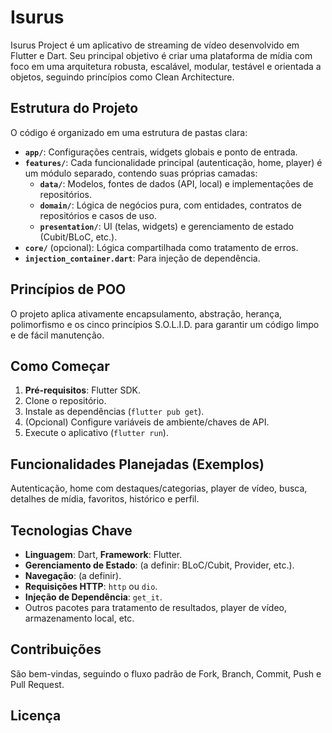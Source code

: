 # Isurus

Isurus Project é um aplicativo de streaming de vídeo desenvolvido em Flutter e Dart. Seu principal objetivo é criar uma plataforma de mídia com foco em uma arquitetura robusta, escalável, modular, testável e orientada a objetos, seguindo princípios como Clean Architecture.

## Estrutura do Projeto

O código é organizado em uma estrutura de pastas clara:

* **`app/`**: Configurações centrais, widgets globais e ponto de entrada.
* **`features/`**: Cada funcionalidade principal (autenticação, home, player) é um módulo separado, contendo suas próprias camadas:
    * **`data/`**: Modelos, fontes de dados (API, local) e implementações de repositórios.
    * **`domain/`**: Lógica de negócios pura, com entidades, contratos de repositórios e casos de uso.
    * **`presentation/`**: UI (telas, widgets) e gerenciamento de estado (Cubit/BLoC, etc.).
* **`core/`** (opcional): Lógica compartilhada como tratamento de erros.
* **`injection_container.dart`**: Para injeção de dependência.

## Princípios de POO

O projeto aplica ativamente encapsulamento, abstração, herança, polimorfismo e os cinco princípios S.O.L.I.D. para garantir um código limpo e de fácil manutenção.

## Como Começar

1.  **Pré-requisitos**: Flutter SDK.
2.  Clone o repositório.
3.  Instale as dependências (`flutter pub get`).
4.  (Opcional) Configure variáveis de ambiente/chaves de API.
5.  Execute o aplicativo (`flutter run`).

## Funcionalidades Planejadas (Exemplos)

Autenticação, home com destaques/categorias, player de vídeo, busca, detalhes de mídia, favoritos, histórico e perfil.

## Tecnologias Chave

* **Linguagem**: Dart, **Framework**: Flutter.
* **Gerenciamento de Estado**: (a definir: BLoC/Cubit, Provider, etc.).
* **Navegação**: (a definir).
* **Requisições HTTP**: `http` ou `dio`.
* **Injeção de Dependência**: `get_it`.
* Outros pacotes para tratamento de resultados, player de vídeo, armazenamento local, etc.

## Contribuições

São bem-vindas, seguindo o fluxo padrão de Fork, Branch, Commit, Push e Pull Request.

## Licença